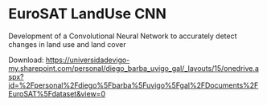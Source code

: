 # EuroSAT LandUse CNN
Development of a Convolutional Neural Network to accurately detect changes in land use and land cover


Download:
https://universidadevigo-my.sharepoint.com/personal/diego_barba_uvigo_gal/_layouts/15/onedrive.aspx?id=%2Fpersonal%2Fdiego%5Fbarba%5Fuvigo%5Fgal%2FDocuments%2FEuroSAT%5Fdataset&view=0
